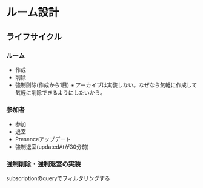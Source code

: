 # ルーム設計
## ライフサイクル

### ルーム
* 作成
* 削除
* 強制削除(作成から1日)
※ アーカイブは実装しない。なぜなら気軽に作成して気軽に削除できるようにしたいから。

### 参加者
* 参加
* 退室
* Presenceアップデート
* 強制退室(updatedAtが30分前)

### 強制削除・強制退室の実装
subscriptionのqueryでフィルタリングする

